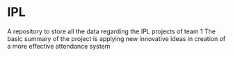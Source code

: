 # IPL
A repository to store all the data regarding the IPL projects of team 1
The basic summary of the project is applying new innovative ideas in creation of a more effective attendance system
